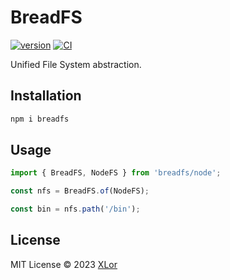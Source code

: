 # BreadFS

[![version](https://img.shields.io/npm/v/breadfs?label=breadfs)](https://www.npmjs.com/package/breadfs)
[![CI](https://github.com/yjl9903/breadfs/actions/workflows/ci.yml/badge.svg)](https://github.com/yjl9903/breadfs/actions/workflows/ci.yml)

Unified File System abstraction.

## Installation

```bash
npm i breadfs
```

## Usage

```ts
import { BreadFS, NodeFS } from 'breadfs/node';

const nfs = BreadFS.of(NodeFS);

const bin = nfs.path('/bin');
```

## License

MIT License © 2023 [XLor](https://github.com/yjl9903)
